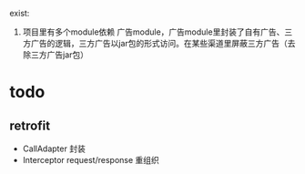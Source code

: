exist:
1. 项目里有多个module依赖 广告module，广告module里封装了自有广告、三方广告的逻辑，三方广告以jar包的形式访问。在某些渠道里屏蔽三方广告（去除三方广告jar包）



# todo
## retrofit
- CallAdapter 封装
- Interceptor request/response 重组织
